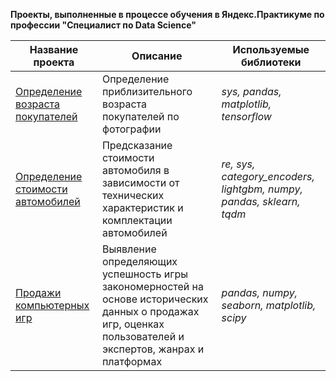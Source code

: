 **Проекты, выполненные в процессе обучения в Яндекс.Практикуме по профессии "Специалист по Data Science"**

| Название проекта | Описание | Используемые библиотеки |
|---|---|---|
| [Определение возраста покупателей](age_of_buyers) | Определение приблизительного возраста покупателей по фотографии | *sys, pandas, matplotlib, tensorflow* |
| [Определение стоимости автомобилей](auto_price) | Предсказание стоимости автомобиля в зависимости от технических характеристик и комплектации автомобилей | *re, sys, category_encoders, lightgbm, numpy, pandas, sklearn, tqdm* |
| [Продажи компьютерных игр](games_sales) |   Выявление определяющих успешность игры закономерностей на основе исторических данных о продажах игр, оценках пользователей и экспертов, жанрах и платформах | *pandas, numpy, seaborn, matplotlib, scipy* |